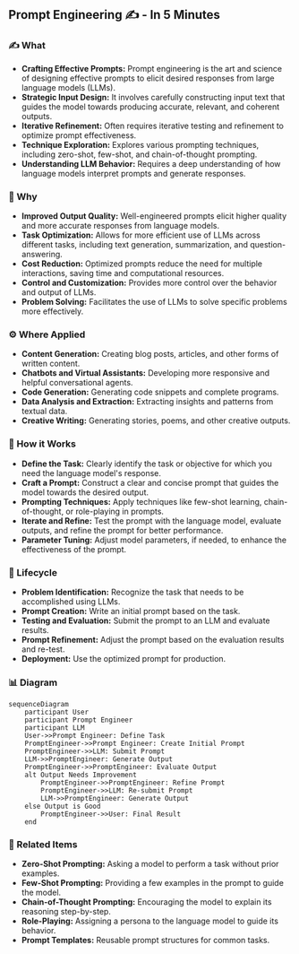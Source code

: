 ## Prompt Engineering ✍️ - In 5 Minutes

### ✍️ What
*   **Crafting Effective Prompts:** Prompt engineering is the art and science of designing effective prompts to elicit desired responses from large language models (LLMs).
*   **Strategic Input Design:** It involves carefully constructing input text that guides the model towards producing accurate, relevant, and coherent outputs.
*   **Iterative Refinement:** Often requires iterative testing and refinement to optimize prompt effectiveness.
*   **Technique Exploration:** Explores various prompting techniques, including zero-shot, few-shot, and chain-of-thought prompting.
*  **Understanding LLM Behavior:** Requires a deep understanding of how language models interpret prompts and generate responses.

### 🎯 Why
*   **Improved Output Quality:** Well-engineered prompts elicit higher quality and more accurate responses from language models.
*   **Task Optimization:** Allows for more efficient use of LLMs across different tasks, including text generation, summarization, and question-answering.
*   **Cost Reduction:** Optimized prompts reduce the need for multiple interactions, saving time and computational resources.
*  **Control and Customization:** Provides more control over the behavior and output of LLMs.
*   **Problem Solving:** Facilitates the use of LLMs to solve specific problems more effectively.

### ⚙️ Where Applied
*  **Content Generation:** Creating blog posts, articles, and other forms of written content.
*   **Chatbots and Virtual Assistants:** Developing more responsive and helpful conversational agents.
*   **Code Generation:** Generating code snippets and complete programs.
*   **Data Analysis and Extraction:** Extracting insights and patterns from textual data.
*   **Creative Writing:** Generating stories, poems, and other creative outputs.

### 🧠 How it Works
*   **Define the Task:** Clearly identify the task or objective for which you need the language model's response.
*   **Craft a Prompt:** Construct a clear and concise prompt that guides the model towards the desired output.
*   **Prompting Techniques:** Apply techniques like few-shot learning, chain-of-thought, or role-playing in prompts.
*  **Iterate and Refine:** Test the prompt with the language model, evaluate outputs, and refine the prompt for better performance.
*   **Parameter Tuning:** Adjust model parameters, if needed, to enhance the effectiveness of the prompt.

### 🔄 Lifecycle
*  **Problem Identification:** Recognize the task that needs to be accomplished using LLMs.
*   **Prompt Creation:** Write an initial prompt based on the task.
*  **Testing and Evaluation:** Submit the prompt to an LLM and evaluate results.
*   **Prompt Refinement:** Adjust the prompt based on the evaluation results and re-test.
*   **Deployment:** Use the optimized prompt for production.

### 📊 Diagram
```mermaid
sequenceDiagram
    participant User
    participant Prompt Engineer
    participant LLM
    User->>Prompt Engineer: Define Task
    PromptEngineer->>Prompt Engineer: Create Initial Prompt
    PromptEngineer->>LLM: Submit Prompt
    LLM->>PromptEngineer: Generate Output
    PromptEngineer->>PromptEngineer: Evaluate Output
    alt Output Needs Improvement
        PromptEngineer->>PromptEngineer: Refine Prompt
        PromptEngineer->>LLM: Re-submit Prompt
        LLM->>PromptEngineer: Generate Output
    else Output is Good
        PromptEngineer->>User: Final Result
    end
```

### 🔗 Related Items
*   **Zero-Shot Prompting:** Asking a model to perform a task without prior examples.
*   **Few-Shot Prompting:** Providing a few examples in the prompt to guide the model.
*   **Chain-of-Thought Prompting:** Encouraging the model to explain its reasoning step-by-step.
*   **Role-Playing:** Assigning a persona to the language model to guide its behavior.
*  **Prompt Templates:** Reusable prompt structures for common tasks.

